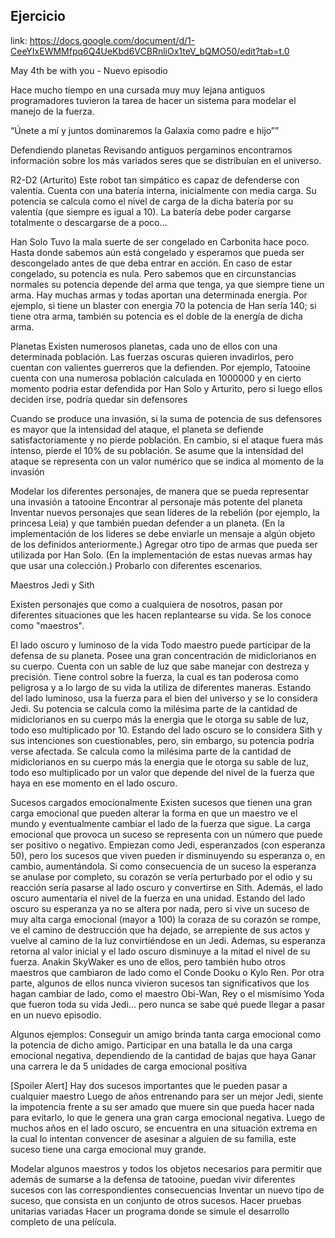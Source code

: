 

## Ejercicio

link: https://docs.google.com/document/d/1-CeeYIxEWMMfpq6Q4UeKbd6VCBRnliOx1teV_bQMO50/edit?tab=t.0

May 4th be with you - Nuevo episodio 

Hace mucho tiempo en una cursada muy muy lejana antiguos programadores tuvieron la tarea de hacer un sistema para modelar el manejo de la fuerza.


“Únete a mí y juntos dominaremos la Galaxia como padre e hijo””



Defendiendo planetas
Revisando antiguos pergaminos encontramos información sobre los más variados seres que se distribuían en el universo.

R2-D2 (Arturito) 
Este robot tan simpático es capaz de defenderse con valentía. Cuenta con una batería interna, inicialmente con media carga. Su potencia se calcula como el nivel de carga de la dicha batería por su valentía (que siempre es igual a 10). La batería debe poder cargarse totalmente o descargarse de a poco…

Han Solo
Tuvo la mala suerte de ser congelado en Carbonita hace poco. Hasta donde sabemos aún está congelado y esperamos que pueda ser descongelado antes de que deba entrar en acción. En caso de estar congelado, su potencia es nula. Pero sabemos que en circunstancias normales su potencia depende del arma que tenga, ya que siempre tiene un arma. Hay muchas armas y todas aportan una determinada energía. Por ejemplo, si tiene un blaster con energia 70 la potencia de Han sería 140; si tiene otra arma, también su potencia es el doble de la energía de dicha arma. 

Planetas
Existen numerosos planetas, cada uno de ellos con una determinada población. Las fuerzas oscuras quieren invadirlos, pero cuentan con valientes guerreros que la defienden. Por ejemplo, Tatooine cuenta con una numerosa población calculada en 1000000 y en cierto momento podria estar defendida por Han Solo y Arturito, pero si luego ellos deciden irse, podría quedar sin defensores

Cuando se produce una invasión, si la suma de potencia de sus defensores es mayor que la intensidad del ataque, el planeta se defiende satisfactoriamente y no pierde población. En cambio, si el ataque fuera más intenso, pierde el 10% de su población. Se asume que la intensidad del ataque se representa con un valor numérico que se indica al momento de la invasión

Modelar los diferentes personajes, de manera que se pueda representar una invasión a tatooine
Encontrar al personaje más potente del planeta
Inventar nuevos personajes que sean líderes de la rebelión (por ejemplo, la princesa Leia) y que también puedan defender a un planeta. (En la implementación de los lideres se debe enviarle un mensaje a algún objeto de los definidos anteriormente.)
Agregar otro tipo de armas que pueda ser utilizada por Han Solo. (En la implementación de estas nuevas armas hay que usar una colección.)
Probarlo con diferentes escenarios.


Maestros Jedi y Sith 

Existen personajes que como a cualquiera de nosotros, pasan por diferentes situaciones que les hacen replantearse su vida.  Se los conoce como "maestros".

El lado oscuro y luminoso de la vida
Todo maestro puede participar de la defensa de su planeta. Posee una gran concentración de midiclorianos en su cuerpo. Cuenta con un sable de luz que sabe manejar con destreza y precisión. Tiene control sobre la fuerza, la cual es tan poderosa como peligrosa y a lo largo de su vida la utiliza de diferentes maneras.
Estando del lado luminoso, usa la fuerza para el bien del universo y se lo considera Jedi. Su potencia se calcula como la milésima parte de la cantidad de midiclorianos en su cuerpo más la energia que le otorga su sable de luz, todo eso multiplicado por 10. 
Estando del lado oscuro se lo considera Sith y sus intenciones son cuestionables, pero, sin embargo, su potencia podría verse afectada. Se calcula como la milésima parte de la cantidad de midiclorianos en su cuerpo más la energia que le otorga su sable de luz, todo eso multiplicado por un valor que depende del nivel de la fuerza que haya en ese momento en el lado oscuro.

Sucesos cargados emocionalmente
Existen sucesos que tienen una gran carga emocional que pueden alterar la forma en que un maestro ve el mundo y eventualmente cambiar el lado de la fuerza que sigue. 
La carga emocional que provoca un suceso se representa con un número que puede ser positivo o negativo. Empiezan como Jedi, esperanzados (con esperanza 50), pero los sucesos que viven pueden ir disminuyendo su esperanza o, en cambio, aumentándola. Si como consecuencia de un suceso la esperanza se anulase por completo, su corazón se vería perturbado por el odio y su reacción sería pasarse al lado oscuro y convertirse en Sith. Además, el lado oscuro aumentaría el nivel de la fuerza en una unidad.
Estando del lado oscuro su esperanza ya no se altera por nada, pero si vive un suceso de muy alta carga emocional (mayor a 100) la coraza de su corazón se rompe, ve el camino de destrucción que ha dejado, se arrepiente de sus actos y vuelve al camino de la luz convirtiéndose en un Jedi. Ademas, su esperanza retorna al valor inicial y el lado oscuro disminuye a la mitad el nivel de su fuerza.
Anakin SkyWaker es uno de ellos, pero también hubo otros maestros que cambiaron de lado como el Conde Dooku o Kylo Ren. Por otra parte, algunos de ellos nunca vivieron sucesos tan significativos que los hagan cambiar de lado, como el maestro Obi-Wan, Rey o el mismísimo Yoda que fueron toda su vida Jedi… pero nunca se sabe qué puede llegar a pasar en un nuevo episodio.

Algunos ejemplos: 
Conseguir un amigo brinda tanta carga emocional como la potencia de dicho amigo.
Participar en una batalla le da una carga emocional negativa, dependiendo de la cantidad de bajas que haya
Ganar una carrera le da 5 unidades de carga emocional positiva

[Spoiler Alert]
Hay dos sucesos importantes que le pueden pasar a cualquier maestro
Luego de años entrenando para ser un mejor Jedi, siente la impotencia frente a su ser amado que muere sin que pueda hacer nada para evitarlo, lo que le genera una  gran carga emocional negativa.
Luego de muchos años en el lado oscuro, se encuentra en una situación extrema en la cual lo intentan convencer de asesinar a alguien de su familia, este suceso tiene una carga emocional muy grande. 


Modelar algunos maestros y todos los objetos necesarios para permitir que además de sumarse a la defensa de tatooine, puedan vivir diferentes sucesos con las correspondientes consecuencias
Inventar un nuevo tipo de suceso, que consista en un conjunto de otros sucesos.
Hacer pruebas unitarias variadas
Hacer un programa donde se simule el desarrollo completo de una película.


